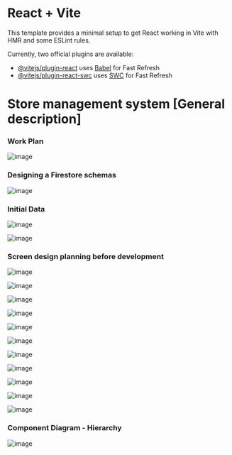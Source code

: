 # React + Vite

This template provides a minimal setup to get React working in Vite with HMR and some ESLint rules.

Currently, two official plugins are available:

- [@vitejs/plugin-react](https://github.com/vitejs/vite-plugin-react/blob/main/packages/plugin-react/README.md) uses [Babel](https://babeljs.io/) for Fast Refresh
- [@vitejs/plugin-react-swc](https://github.com/vitejs/vite-plugin-react-swc) uses [SWC](https://swc.rs/) for Fast Refresh

# Store management system [General description]

### Work Plan
![image](https://github.com/basheermulla/React-Final-Project-Information/assets/11898943/8a64163d-10f8-4201-a067-bedcef2e48ba)

### Designing a Firestore schemas
![image](https://github.com/basheermulla/React-Final-Project-Information/assets/11898943/53471f83-8df3-43e7-a141-abd954658daa)

### Initial Data
![image](https://github.com/basheermulla/React-Final-Project-Information/assets/11898943/e45b3336-886a-4d3c-889d-397664d398c1)

![image](https://github.com/basheermulla/React-Final-Project-Information/assets/11898943/194f9270-329b-4e67-b2c1-907bda0feb29)

### Screen design planning before development
![image](https://github.com/basheermulla/React-Final-Project-Information/assets/11898943/94a4e446-3cad-4b1c-af4e-19db5e767745)

![image](https://github.com/basheermulla/React-Final-Project-Information/assets/11898943/dbd5caa9-ffa6-4467-bd3a-472ba2805795)

![image](https://github.com/basheermulla/React-Final-Project-Information/assets/11898943/a3f593d9-c67e-4ee5-b0aa-884d00bbe156)

![image](https://github.com/basheermulla/React-Final-Project-Information/assets/11898943/1324e51c-d117-4540-95ea-dc61673bc75c)

![image](https://github.com/basheermulla/React-Final-Project-Information/assets/11898943/3ea4f8e9-df32-468f-acaa-31750fdf9396)

![image](https://github.com/basheermulla/React-Final-Project-Information/assets/11898943/67795b72-8864-47bf-a134-7e0968391bf2)

![image](https://github.com/basheermulla/React-Final-Project-Information/assets/11898943/c319106e-3ec9-45ef-9282-3728700db373)

![image](https://github.com/basheermulla/React-Final-Project-Information/assets/11898943/4d10ad4a-ef86-4187-9e1d-96314660e3ab)

![image](https://github.com/basheermulla/React-Final-Project-Information/assets/11898943/67e7968a-158e-420f-a038-fc14a6003eae)

![image](https://github.com/basheermulla/React-Final-Project-Information/assets/11898943/e7a382d0-3a52-4bd3-ab8f-2d6e15b97a91)

![image](https://github.com/basheermulla/React-Final-Project-Information/assets/11898943/2d48cb92-fcd6-46a8-9173-b368ccdee1dd)

### Component Diagram - Hierarchy

![image](https://github.com/basheermulla/React-Final-Project-Information/assets/11898943/5cc37e6e-45e8-49dd-b250-9a0eb206f4ea)




